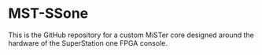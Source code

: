 # MST-SSone
This is the GitHub repository for a custom MiSTer core designed around the hardware of the SuperStation one FPGA console. 
